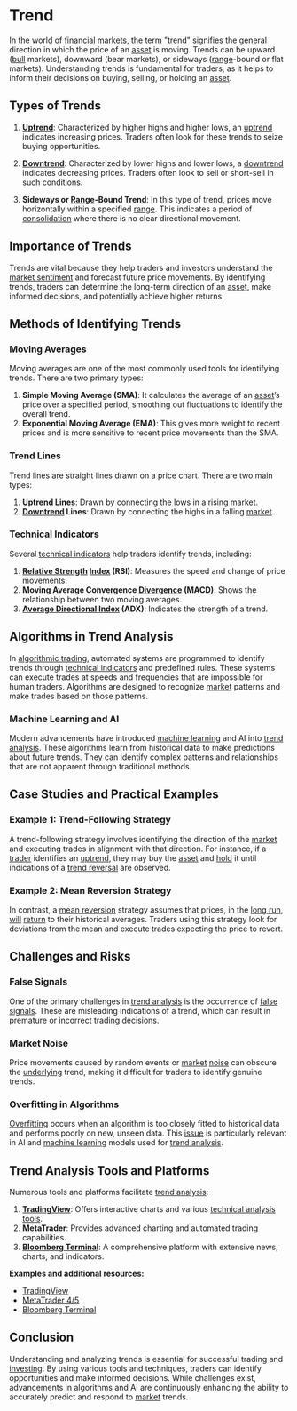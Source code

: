 # Trend

In the world of [financial markets](../f/financial_market.md), the term "trend" signifies the general direction in which the price of an [asset](../a/asset.md) is moving. Trends can be upward ([bull](../b/bull.md) markets), downward (bear markets), or sideways ([range](../r/range.md)-bound or flat markets). Understanding trends is fundamental for traders, as it helps to inform their decisions on buying, selling, or holding an [asset](../a/asset.md).

## Types of Trends

1. **[Uptrend](../u/uptrend.md)**: Characterized by higher highs and higher lows, an [uptrend](../u/uptrend.md) indicates increasing prices. Traders often look for these trends to seize buying opportunities.

2. **[Downtrend](../d/downtrend.md)**: Characterized by lower highs and lower lows, a [downtrend](../d/downtrend.md) indicates decreasing prices. Traders often look to sell or short-sell in such conditions.

3. **Sideways or [Range](../r/range.md)-Bound Trend**: In this type of trend, prices move horizontally within a specified [range](../r/range.md). This indicates a period of [consolidation](../c/consolidation.md) where there is no clear directional movement.

## Importance of Trends

Trends are vital because they help traders and investors understand the [market sentiment](../m/market_sentiment.md) and forecast future price movements. By identifying trends, traders can determine the long-term direction of an [asset](../a/asset.md), make informed decisions, and potentially achieve higher returns.

## Methods of Identifying Trends

### Moving Averages

Moving averages are one of the most commonly used tools for identifying trends. There are two primary types:

1. **Simple Moving Average (SMA)**: It calculates the average of an [asset](../a/asset.md)’s price over a specified period, smoothing out fluctuations to identify the overall trend.
2. **Exponential Moving Average (EMA)**: This gives more weight to recent prices and is more sensitive to recent price movements than the SMA.

### Trend Lines

Trend lines are straight lines drawn on a price chart. There are two main types:

1. **[Uptrend](../u/uptrend.md) Lines**: Drawn by connecting the lows in a rising [market](../m/market.md).
2. **[Downtrend](../d/downtrend.md) Lines**: Drawn by connecting the highs in a falling [market](../m/market.md).

### Technical Indicators

Several [technical indicators](../t/technical_indicator.md) help traders identify trends, including:

1. **[Relative Strength](../r/relative_strength.md) [Index](../i/index_instrument.md) (RSI)**: Measures the speed and change of price movements.
2. **Moving Average Convergence [Divergence](../d/divergence.md) (MACD)**: Shows the relationship between two moving averages.
3. **[Average Directional Index](../a/average_directional_index_(adx).md) (ADX)**: Indicates the strength of a trend.

## Algorithms in Trend Analysis

In [algorithmic trading](../a/accountability.md), automated systems are programmed to identify trends through [technical indicators](../t/technical_indicator.md) and predefined rules. These systems can execute trades at speeds and frequencies that are impossible for human traders. Algorithms are designed to recognize [market](../m/market.md) patterns and make trades based on those patterns.

### Machine Learning and AI

Modern advancements have introduced [machine learning](../m/machine_learning.md) and AI into [trend analysis](../t/trend_analysis.md). These algorithms learn from historical data to make predictions about future trends. They can identify complex patterns and relationships that are not apparent through traditional methods.

## Case Studies and Practical Examples

### Example 1: Trend-Following Strategy

A trend-following strategy involves identifying the direction of the [market](../m/market.md) and executing trades in alignment with that direction. For instance, if a [trader](../t/trader.md) identifies an [uptrend](../u/uptrend.md), they may buy the [asset](../a/asset.md) and [hold](../h/hold.md) it until indications of a [trend reversal](../t/trend_reversal.md) are observed.

### Example 2: Mean Reversion Strategy

In contrast, a [mean reversion](../m/mean_reversion.md) strategy assumes that prices, in the [long run](../l/long_run.md), [will](../w/will.md) [return](../r/return.md) to their historical averages. Traders using this strategy look for deviations from the mean and execute trades expecting the price to revert.

## Challenges and Risks

### False Signals

One of the primary challenges in [trend analysis](../t/trend_analysis.md) is the occurrence of [false signals](../f/false_signals_in_trading.md). These are misleading indications of a trend, which can result in premature or incorrect trading decisions.

### Market Noise

Price movements caused by random events or [market](../m/market.md) [noise](../n/noise.md) can obscure the [underlying](../u/underlying.md) trend, making it difficult for traders to identify genuine trends.

### Overfitting in Algorithms

[Overfitting](../o/overfitting.md) occurs when an algorithm is too closely fitted to historical data and performs poorly on new, unseen data. This [issue](../i/issue.md) is particularly relevant in AI and [machine learning](../m/machine_learning.md) models used for [trend analysis](../t/trend_analysis.md).

## Trend Analysis Tools and Platforms

Numerous tools and platforms facilitate [trend analysis](../t/trend_analysis.md):

1. **[TradingView](../t/tradingview.md)**: Offers interactive charts and various [technical analysis tools](../t/technical_analysis_tools.md).
2. **MetaTrader**: Provides advanced charting and automated trading capabilities.
3. **[Bloomberg Terminal](../b/bloomberg_terminal.md)**: A comprehensive platform with extensive news, charts, and indicators.

**Examples and additional resources:**

- [TradingView](https://www.tradingview.com/)
- [MetaTrader 4/5](https://www.metatrader4.com/)
- [Bloomberg Terminal](https://www.bloomberg.com/professional/solution/bloomberg-terminal/)

## Conclusion

Understanding and analyzing trends is essential for successful trading and [investing](../i/investing.md). By using various tools and techniques, traders can identify opportunities and make informed decisions. While challenges exist, advancements in algorithms and AI are continuously enhancing the ability to accurately predict and respond to [market](../m/market.md) trends.